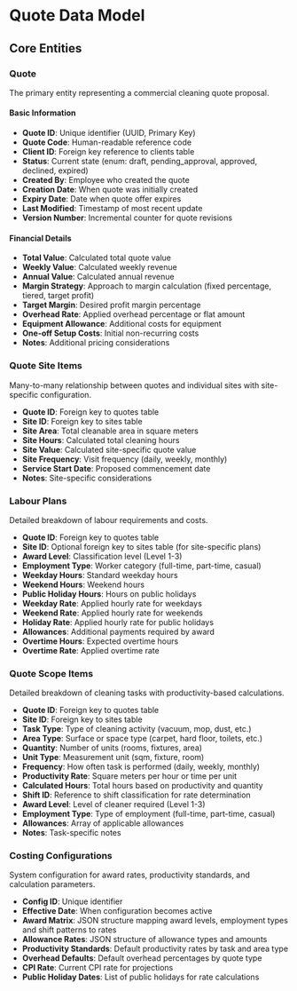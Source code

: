 
# Quote Data Model

## Core Entities

### Quote
The primary entity representing a commercial cleaning quote proposal.

#### Basic Information
- **Quote ID**: Unique identifier (UUID, Primary Key)
- **Quote Code**: Human-readable reference code
- **Client ID**: Foreign key reference to clients table
- **Status**: Current state (enum: draft, pending_approval, approved, declined, expired)
- **Created By**: Employee who created the quote
- **Creation Date**: When quote was initially created
- **Expiry Date**: Date when quote offer expires
- **Last Modified**: Timestamp of most recent update
- **Version Number**: Incremental counter for quote revisions

#### Financial Details
- **Total Value**: Calculated total quote value
- **Weekly Value**: Calculated weekly revenue
- **Annual Value**: Calculated annual revenue
- **Margin Strategy**: Approach to margin calculation (fixed percentage, tiered, target profit)
- **Target Margin**: Desired profit margin percentage
- **Overhead Rate**: Applied overhead percentage or flat amount
- **Equipment Allowance**: Additional costs for equipment
- **One-off Setup Costs**: Initial non-recurring costs
- **Notes**: Additional pricing considerations

### Quote Site Items
Many-to-many relationship between quotes and individual sites with site-specific configuration.

- **Quote ID**: Foreign key to quotes table
- **Site ID**: Foreign key to sites table
- **Site Area**: Total cleanable area in square meters
- **Site Hours**: Calculated total cleaning hours
- **Site Value**: Calculated site-specific quote value
- **Site Frequency**: Visit frequency (daily, weekly, monthly)
- **Service Start Date**: Proposed commencement date
- **Notes**: Site-specific considerations

### Labour Plans
Detailed breakdown of labour requirements and costs.

- **Quote ID**: Foreign key to quotes table
- **Site ID**: Optional foreign key to sites table (for site-specific plans)
- **Award Level**: Classification level (Level 1-3)
- **Employment Type**: Worker category (full-time, part-time, casual)
- **Weekday Hours**: Standard weekday hours
- **Weekend Hours**: Weekend hours
- **Public Holiday Hours**: Hours on public holidays
- **Weekday Rate**: Applied hourly rate for weekdays
- **Weekend Rate**: Applied hourly rate for weekends
- **Holiday Rate**: Applied hourly rate for public holidays
- **Allowances**: Additional payments required by award
- **Overtime Hours**: Expected overtime hours
- **Overtime Rate**: Applied overtime rate

### Quote Scope Items
Detailed breakdown of cleaning tasks with productivity-based calculations.

- **Quote ID**: Foreign key to quotes table
- **Site ID**: Foreign key to sites table
- **Task Type**: Type of cleaning activity (vacuum, mop, dust, etc.)
- **Area Type**: Surface or space type (carpet, hard floor, toilets, etc.)
- **Quantity**: Number of units (rooms, fixtures, area)
- **Unit Type**: Measurement unit (sqm, fixture, room)
- **Frequency**: How often task is performed (daily, weekly, monthly)
- **Productivity Rate**: Square meters per hour or time per unit
- **Calculated Hours**: Total hours based on productivity and quantity
- **Shift ID**: Reference to shift classification for rate determination
- **Award Level**: Level of cleaner required (Level 1-3)
- **Employment Type**: Type of employment (full-time, part-time, casual)
- **Allowances**: Array of applicable allowances
- **Notes**: Task-specific notes

### Costing Configurations
System configuration for award rates, productivity standards, and calculation parameters.

- **Config ID**: Unique identifier
- **Effective Date**: When configuration becomes active
- **Award Matrix**: JSON structure mapping award levels, employment types and shift patterns to rates
- **Allowance Rates**: JSON structure of allowance types and amounts
- **Productivity Standards**: Default productivity rates by task and area type
- **Overhead Defaults**: Default overhead percentages by quote type
- **CPI Rate**: Current CPI rate for projections
- **Public Holiday Dates**: List of public holidays for rate calculations
